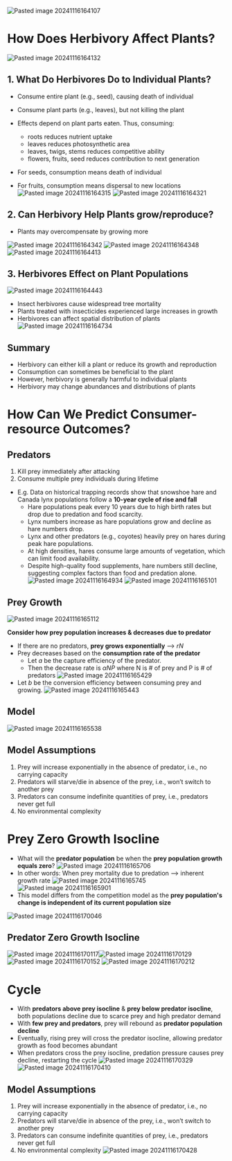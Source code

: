 ![Pasted image 20241116164107](attachments/Pasted%20image%2020241116164107.png)

# How Does Herbivory Affect Plants?
![Pasted image 20241116164132](attachments/Pasted%20image%2020241116164132.png)

## 1. What Do Herbivores Do to Individual Plants?
* Consume entire plant (e.g., seed), causing death of individual
* Consume plant parts (e.g., leaves), but not killing the plant
* Effects depend on plant parts eaten. Thus, consuming:
	* roots reduces nutrient uptake
	* leaves reduces photosynthetic area
	* leaves, twigs, stems reduces competitive ability
	* flowers, fruits, seed reduces contribution to next generation

* For seeds, consumption means death of individual
* For fruits, consumption means dispersal to new locations
![Pasted image 20241116164315](attachments/Pasted%20image%2020241116164315.png)
![Pasted image 20241116164321](attachments/Pasted%20image%2020241116164321.png)

## 2. Can Herbivory Help Plants grow/reproduce?
* Plants may overcompensate by growing more

![Pasted image 20241116164342](attachments/Pasted%20image%2020241116164342.png)
![Pasted image 20241116164348](attachments/Pasted%20image%2020241116164348.png)
![Pasted image 20241116164413](attachments/Pasted%20image%2020241116164413.png)

## 3. Herbivores Effect on Plant Populations
![Pasted image 20241116164443](attachments/Pasted%20image%2020241116164443.png)

* Insect herbivores cause widespread tree mortality
* Plants treated with insecticides experienced large increases in growth
* Herbivores can affect spatial distribution of plants
![Pasted image 20241116164734](attachments/Pasted%20image%2020241116164734.png)

## Summary
* Herbivory can either kill a plant or reduce its growth and reproduction
* Consumption can sometimes be beneficial to the plant
* However, herbivory is generally harmful to individual plants
* Herbivory may change abundances and distributions of plants

# How Can We Predict Consumer-resource Outcomes?

## Predators
1. Kill prey immediately after attacking
2. Consume multiple prey individuals during lifetime

* E.g. Data on historical trapping records show that snowshoe hare and Canada lynx populations follow a **10-year cycle of rise and fall**
	* Hare populations peak every 10 years due to high birth rates but drop due to predation and food scarcity.
	* Lynx numbers increase as hare populations grow and decline as hare numbers drop.
	* Lynx and other predators (e.g., coyotes) heavily prey on hares during peak hare populations.
	* At high densities, hares consume large amounts of vegetation, which can limit food availability.
	* Despite high-quality food supplements, hare numbers still decline, suggesting complex factors than food and predation alone.
![Pasted image 20241116164934](attachments/Pasted%20image%2020241116164934.png)
![Pasted image 20241116165101](attachments/Pasted%20image%2020241116165101.png)

## Prey Growth
![Pasted image 20241116165112](attachments/Pasted%20image%2020241116165112.png)

**Consider how prey population increases & decreases due to predator**

* If there are no predators, **prey grows exponentially** ⟶ $rN$
* Prey decreases based on the **consumption rate of the predator**
	* Let $a$ be the capture efficiency of the predator.
	* Then the decrease rate is $\alpha NP$ where N is # of prey and P is # of predators
![Pasted image 20241116165429](attachments/Pasted%20image%2020241116165429.png)
* Let $b$ be the conversion efficiency between consuming prey and growing.
![Pasted image 20241116165443](attachments/Pasted%20image%2020241116165443.png)

## Model
![Pasted image 20241116165538](attachments/Pasted%20image%2020241116165538.png)

## Model Assumptions
1. Prey will increase exponentially in the absence of predator, i.e., no carrying capacity
2. Predators will starve/die in absence of the prey, i.e., won’t switch to another prey
3. Predators can consume indefinite quantities of prey, i.e., predators never get full
4. No environmental complexity

# Prey Zero Growth Isocline
* What will the **predator population** be when the **prey population growth equals zero**?
![Pasted image 20241116165706](attachments/Pasted%20image%2020241116165706.png)
* In other words: When prey mortality due to predation ⟶ inherent growth rate
![Pasted image 20241116165745](attachments/Pasted%20image%2020241116165745.png)
![Pasted image 20241116165901](attachments/Pasted%20image%2020241116165901.png)
* This model differs from the competition model as the **prey population's change is independent of its current population size**

![Pasted image 20241116170046](attachments/Pasted%20image%2020241116170046.png)

## Predator Zero Growth Isocline
![Pasted image 20241116170117](attachments/Pasted%20image%2020241116170117.png)![Pasted image 20241116170129](attachments/Pasted%20image%2020241116170129.png)
![Pasted image 20241116170152](attachments/Pasted%20image%2020241116170152.png)
![Pasted image 20241116170212](attachments/Pasted%20image%2020241116170212.png)

# Cycle
* With **predators above prey isocline** & **prey below predator isocline**, both populations decline due to scarce prey and high predator demand
* With **few prey and predators**, prey will rebound as **predator population decline**
* Eventually, rising prey will cross the predator isocline, allowing predator growth as food becomes abundant
* When predators cross the prey isocline, predation pressure causes prey decline, restarting the cycle
![Pasted image 20241116170329](attachments/Pasted%20image%2020241116170329.png)
![Pasted image 20241116170410](attachments/Pasted%20image%2020241116170410.png)
## Model Assumptions
1. Prey will increase exponentially in the absence of predator, i.e., no carrying capacity
2. Predators will starve/die in absence of the prey, i.e., won’t switch to another prey
3. Predators can consume indefinite quantities of prey, i.e., predators never get full
4. No environmental complexity
![Pasted image 20241116170428](attachments/Pasted%20image%2020241116170428.png)

